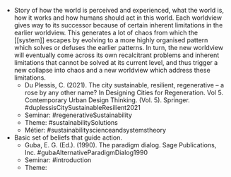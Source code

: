 - Story of how the world is perceived and experienced, what the world is, how it works and how humans should act in this world. Each worldview gives way to its successor because of certain inherent limitations in the earlier worldview. This generates a lot of chaos from which the [[system]] escapes by evolving to a more highly organised pattern which solves or defuses the earlier patterns. In turn, the new worldview will eventually come across its own recalcitrant problems and inherent limitations that cannot be solved at its current level, and thus trigger a new collapse into chaos and a new worldview which address these limitations.
	- Du Plessis, C. (2021). The city sustainable, resilient, regenerative – a rose by any other name? In Designing Cities for Regeneration. Vol 5. Contemporary Urban Design Thinking. (Vol. 5). Springer.
	  #duplessisCitySustainableResilient2021
	- Seminar: #regenerativeSustainability
	- Theme: #sustainabilitySolutions
	- Métier: #sustainabilityscienceandsystemstheory
- Basic set of beliefs that guide action.
	- Guba, E. G. (Ed.). (1990). The paradigm dialog. Sage Publications, Inc. #gubaAlternativeParadigmDialog1990
	- Seminar: #introduction
	- Theme: